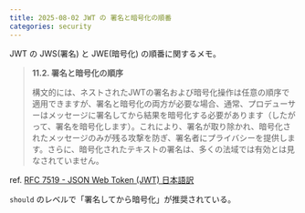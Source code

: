 ```yaml
---
title: 2025-08-02 JWT の 署名と暗号化の順番
categories: security
---
```


JWT の JWS(署名) と JWE(暗号化) の順番に関するメモ。

> **11.2. 署名と暗号化の順序**
>
> 構文的には、ネストされたJWTの署名および暗号化操作は任意の順序で適用できますが、署名と暗号化の両方が必要な場合、通常、プロデューサーはメッセージに署名してから結果を暗号化する必要があります（したがって、署名を暗号化します）。これにより、署名が取り除かれ、暗号化されたメッセージのみが残る攻撃を防ぎ、署名者にプライバシーを提供します。さらに、暗号化されたテキストの署名は、多くの法域では有効とは見なされていません。

ref. [RFC 7519 - JSON Web Token (JWT) 日本語訳](https://tex2e.github.io/rfc-translater/html/rfc7519.html)

`should` のレベルで「署名してから暗号化」が推奨されている。
